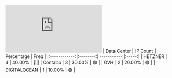 ![Diagramm](https://github.com/111STAVR111/props/blob/main/Story/Decentralization/1/README.md)
| Data Center | IP Count | Percentage | Freq |
|:------------:|:--------:|:-----------:|:-----:|
| HETZNER | 4 | 40.00% | 🔴 |
| Contabo | 3 | 30.00% | 🟢 |
| OVH | 2 | 20.00% | 🟢 |
| DIGITALOCEAN | 1 | 10.00% | 🟢 |